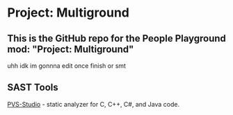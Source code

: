# Project: Multiground

## This is the GitHub repo for the People Playground mod: "Project: Multiground"

uhh idk im gonnna edit once finish or smt

## SAST Tools
[PVS-Studio](https://pvs-studio.com/en/pvs-studio/?utm_source=website&utm_medium=github&utm_campaign=open_source) - static analyzer for C, C++, C#, and Java code.